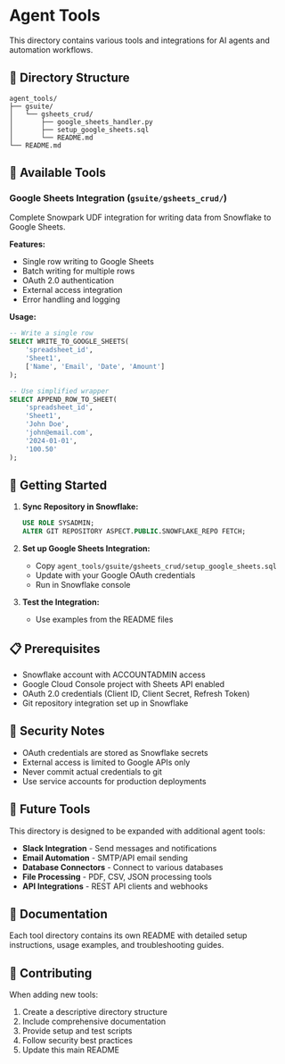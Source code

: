 # Agent Tools

This directory contains various tools and integrations for AI agents and automation workflows.

## 📁 Directory Structure

```
agent_tools/
├── gsuite/
│   └── gsheets_crud/
│       ├── google_sheets_handler.py
│       ├── setup_google_sheets.sql
│       └── README.md
└── README.md
```

## 🔧 Available Tools

### Google Sheets Integration (`gsuite/gsheets_crud/`)

Complete Snowpark UDF integration for writing data from Snowflake to Google Sheets.

**Features:**
- Single row writing to Google Sheets
- Batch writing for multiple rows
- OAuth 2.0 authentication
- External access integration
- Error handling and logging

**Usage:**
```sql
-- Write a single row
SELECT WRITE_TO_GOOGLE_SHEETS(
    'spreadsheet_id',
    'Sheet1',
    ['Name', 'Email', 'Date', 'Amount']
);

-- Use simplified wrapper
SELECT APPEND_ROW_TO_SHEET(
    'spreadsheet_id',
    'Sheet1',
    'John Doe',
    'john@email.com',
    '2024-01-01',
    '100.50'
);
```

## 🚀 Getting Started

1. **Sync Repository in Snowflake:**
   ```sql
   USE ROLE SYSADMIN;
   ALTER GIT REPOSITORY ASPECT.PUBLIC.SNOWFLAKE_REPO FETCH;
   ```

2. **Set up Google Sheets Integration:**
   - Copy `agent_tools/gsuite/gsheets_crud/setup_google_sheets.sql`
   - Update with your Google OAuth credentials
   - Run in Snowflake console

3. **Test the Integration:**
   - Use examples from the README files

## 📋 Prerequisites

- Snowflake account with ACCOUNTADMIN access
- Google Cloud Console project with Sheets API enabled
- OAuth 2.0 credentials (Client ID, Client Secret, Refresh Token)
- Git repository integration set up in Snowflake

## 🔐 Security Notes

- OAuth credentials are stored as Snowflake secrets
- External access is limited to Google APIs only
- Never commit actual credentials to git
- Use service accounts for production deployments

## 🎯 Future Tools

This directory is designed to be expanded with additional agent tools:

- **Slack Integration** - Send messages and notifications
- **Email Automation** - SMTP/API email sending
- **Database Connectors** - Connect to various databases
- **File Processing** - PDF, CSV, JSON processing tools
- **API Integrations** - REST API clients and webhooks

## 📖 Documentation

Each tool directory contains its own README with detailed setup instructions, usage examples, and troubleshooting guides.

## 🤝 Contributing

When adding new tools:
1. Create a descriptive directory structure
2. Include comprehensive documentation
3. Provide setup and test scripts
4. Follow security best practices
5. Update this main README
